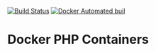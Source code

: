 [![Build Status](https://travis-ci.org/dankempster/docker-php.svg?branch=fpm)](https://travis-ci.org/dankempster/docker-php) [![Docker Automated buil](https://img.shields.io/docker/automated/jrottenberg/ffmpeg.svg)](https://hub.docker.com/r/dankempster/php/) 

# Docker PHP Containers